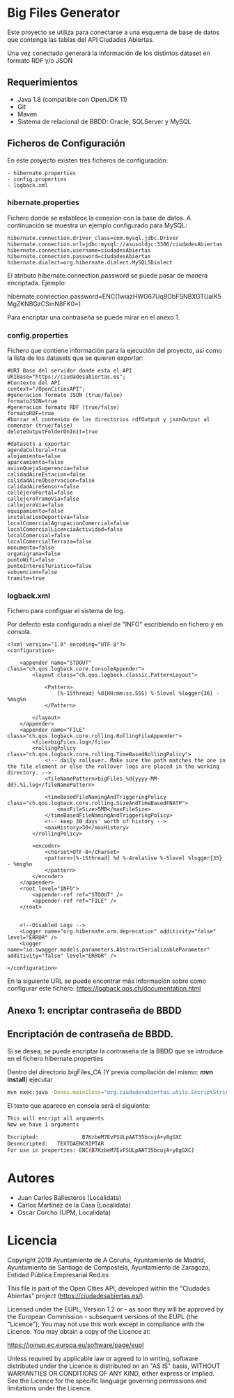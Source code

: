 
# Big Files Generator

Este proyecto se utiliza para conectarse a una esquema de base de datos que contenga las tablas del API Ciudades Abiertas.

Una vez conectado generará la información de los distintos dataset en formato RDF y/o JSON

## Requerimientos

  - Java 1.8 (compatible con OpenJDK 11)
  - Git
  - Maven
  - Sistema de relacional de BBDD: Oracle, SQLServer y MySQL

## Ficheros de Configuración

En este proyecto existen tres ficheros de configuración:

    - hibernate.properties
    - config.properties
    - logback.xml
    
### hibernate.properties

Fichero donde se establece la conexion con la base de datos. A continuación se muestra un ejemplo configurado para MySQL:

```
hibernate.connection.driver_class=com.mysql.jdbc.Driver
hibernate.connection.url=jdbc:mysql://asusoldjc:3306/ciudadesAbiertas
hibernate.connection.username=ciudadesAbiertas
hibernate.connection.password=ciudadesAbiertas
hibernate.dialect=org.hibernate.dialect.MySQL5Dialect
```

El atributo hibernate.connection.password se puede pasar de manera encriptada. Ejemplo:

hibernate.connection.password=ENC(1wiazHWG67Uq8ObFSNBXGTUaIK5MgZKNBGzCSmN8FK0=)

Para encriptar una contraseña se puede mirar en el anexo 1.

### config.properties

Fichero que contiene información para la ejecución del proyecto, así como la lista de los datasets que se quieren exportar:

```
#URI Base del servidor donde esta el API
URIBase="https://ciudadesabiertas.es";
#Contexto del API
context="/OpenCitiesAPI";
#generacion formato JSON (true/false)
formatoJSON=true
#generacion formato RDF (true/false)
formatoRDF=true
#borrar el contenido de los directorios rdfOutput y jsonOutput al comenzar (true/false)
deleteOutputFolderOnInit=true

#datasets a exportar
agendaCultural=true
alojamiento=false
aparcamiento=false
avisoQuejaSugerencia=false
calidadAireEstacion=false
calidadAireObservacion=false
calidadAireSensor=false
callejeroPortal=false
callejeroTramoVia=false
callejeroVia=false
equipamiento=false
instalacionDeportiva=false
localComercialAgrupacionComercial=false
localComercialLicenciaActividad=false
localComercial=false
localComercialTerraza=false
monumento=false
organigrama=false
puntoWifi=false
puntoInteresTuristico=false
subvencion=false
tramite=true
```

### logback.xml

Fichero para configuar el sistema de log.

Por defecto esta configurado a nivel de "INFO" escribiendo en fichero y en consola.

```
<?xml version="1.0" encoding="UTF-8"?>
<configuration>

	<appender name="STDOUT" class="ch.qos.logback.core.ConsoleAppender">
		<layout class="ch.qos.logback.classic.PatternLayout">

			<Pattern>
				[%-15thread] %d{HH:mm:ss.SSS} %-5level %logger{36} - %msg%n
			</Pattern>

		</layout>
	</appender>
	<appender name="FILE" class="ch.qos.logback.core.rolling.RollingFileAppender">
		<file>bigFiles.log</file>
		<rollingPolicy class="ch.qos.logback.core.rolling.TimeBasedRollingPolicy">
			<!-- daily rollover. Make sure the path matches the one in the file element or else the rollover logs are placed in the working directory. -->
			<fileNamePattern>bigFiles_%d{yyyy-MM-dd}.%i.log</fileNamePattern>

			<timeBasedFileNamingAndTriggeringPolicy class="ch.qos.logback.core.rolling.SizeAndTimeBasedFNATP">
				<maxFileSize>5MB</maxFileSize>
			</timeBasedFileNamingAndTriggeringPolicy>
			<!-- keep 30 days' worth of history -->
			<maxHistory>30</maxHistory>
		</rollingPolicy>

		<encoder>
			<charset>UTF-8</charset>
			<pattern>[%-15thread] %d %-4relative %-5level %logger{35} - %msg%n
			</pattern>
		</encoder>
	</appender>
	<root level="INFO">
		<appender-ref ref="STDOUT" />
		<appender-ref ref="FILE" />
	</root>


	<!--Disabled Logs -->
	<Logger name="org.hibernate.orm.deprecation" additivity="false" level="ERROR" />
	<Logger name="io.swagger.models.parameters.AbstractSerializableParameter" additivity="false" level="ERROR" />

</configuration>
```


En la siguiente URL se puede encontrar más información sobre como configurar este fichero: https://logback.qos.ch/documentation.html


## Anexo 1: encriptar contraseña de BBDD

## Encriptación de contraseña de BBDD.

Si se desea, se puede encriptar la contraseña de la BBDD  que se introduce en el fichero hibernate.properties


Dentro del directorio bigFiles_CA (Y previa compilación del mismo: **mvn install**) ejecutar

```sh
mvn exec:java -Dexec.mainClass="org.ciudadesabiertas.utils.EncriptStringProperties"  -Dexec.args="TEXTOAENCRIPTAR"
```

El texto que aparece en consola será el siguiente:

```sh
This will encript all arguments
Now we have 1 arguments

Encripted:              B7KzbeM7EvFSULpAAT35bcujA+y8gSXC
Desencripted:   TEXTOAENCRIPTAR
For use in properties: ENC(B7KzbeM7EvFSULpAAT35bcujA+y8gSXC)
```



# Autores
 - Juan Carlos Ballesteros (Localidata)
 - Carlos Martínez de la Casa (Localidata)
 - Oscar Corcho (UPM, Localidata)


# Licencia
Copyright 2019 Ayuntamiento de A Coruña, Ayuntamiento de Madrid, Ayuntamiento de Santiago de Compostela, Ayuntamiento de Zaragoza, Entidad Pública Empresarial Red.es

This file is part of the Open Cities API, developed within the "Ciudades Abiertas" project (https://ciudadesabiertas.es/).

Licensed under the EUPL, Version 1.2 or – as soon they will be approved by the European Commission - subsequent versions of the EUPL (the "Licence");
You may not use this work except in compliance with the Licence.
You may obtain a copy of the Licence at:

https://joinup.ec.europa.eu/software/page/eupl

Unless required by applicable law or agreed to in writing, software distributed under the Licence is distributed on an "AS IS" basis,
WITHOUT WARRANTIES OR CONDITIONS OF ANY KIND, either express or implied.
See the Licence for the specific language governing permissions and limitations under the Licence.